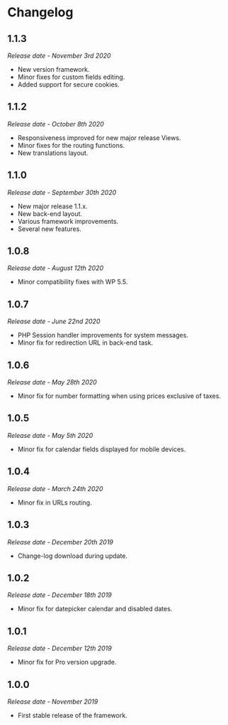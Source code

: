# Changelog

## 1.1.3

*Release date - November 3rd 2020*

- New version framework.
- Minor fixes for custom fields editing.
- Added support for secure cookies.

## 1.1.2

*Release date - October 8th 2020*

- Responsiveness improved for new major release Views.
- Minor fixes for the routing functions.
- New translations layout.

## 1.1.0

*Release date - September 30th 2020*

- New major release 1.1.x.
- New back-end layout.
- Various framework improvements.
- Several new features.

## 1.0.8

*Release date - August 12th 2020*

- Minor compatibility fixes with WP 5.5.

## 1.0.7

*Release date - June 22nd 2020*

- PHP Session handler improvements for system messages.
- Minor fix for redirection URL in back-end task.

## 1.0.6

*Release date - May 28th 2020*

- Minor fix for number formatting when using prices exclusive of taxes.

## 1.0.5

*Release date - May 5th 2020*

- Minor fix for calendar fields displayed for mobile devices.

## 1.0.4

*Release date - March 24th 2020*

- Minor fix in URLs routing.

## 1.0.3

*Release date - December 20th 2019*

- Change-log download during update.

## 1.0.2

*Release date - December 18th 2019*

- Minor fix for datepicker calendar and disabled dates.

## 1.0.1

*Release date - December 12th 2019*

- Minor fix for Pro version upgrade.

## 1.0.0

*Release date - November 2019*

- First stable release of the framework.